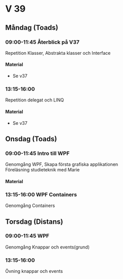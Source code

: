 # V 39
## Måndag (Toads)
### 09:00-11:45 Återblick på V37
Repetition Klasser, Abstrakta klasser och Interface
#### Material
* Se v37
### 13:15-16:00
Repetition delegat och LINQ
#### Material
* Se v37
## Onsdag (Toads)
### 09:00-11:45 Intro till WPF
Genomgång WPF, Skapa första grafiska applikationen</br>
Föreläsning studieteknik med Marie

#### Material

### 13:15-16:00 WPF Containers
Genomgång Containers
## Torsdag (Distans)
### 09:00-11:45 WPF
Genomgång Knappar och events(grund)
### 13:15-16:00 
Övning knappar och events